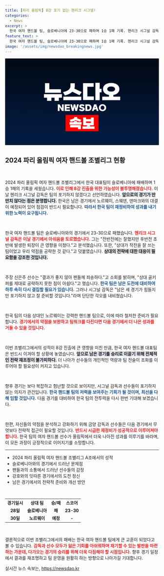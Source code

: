 ```yaml
---
title: [파리 올림픽] 8강 포기 없는 헨리크 시그넬!
categories:
  - News
excerpt: >
  한국 여자 핸드볼 팀, 슬로베니아에 23-30으로 패하며 1승 1패 기록. 헨리크 시그널 감독, 8강 진출 포기 없는 의지 밝혀. 남은 경기 강호들과의 대결, 재정비 다짐!
feature_text: >
  한국 여자 핸드볼 팀, 슬로베니아에 23-30으로 패하며 1승 1패 기록. 헨리크 시그널 감독, 8강 진출 포기 없는 의지 밝혀. 남은 경기 강호들과의 대결, 재정비 다짐!
image: '/assets/img/newsdao_breakingnews.jpg'
---
```


<p><img src="/assets/img/newsdao_breakingnews.jpg" alt="flaretime 속보" /></p>

<h2 data-ke-size="size26">2024 파리 올림픽 여자 핸드볼 조별리그 현황</h2>

<p data-ke-size="size16">&nbsp;</p>

<p>2024 파리 올림픽 여자 핸드볼 조별리그에서 한국 대표팀이 슬로베니아에 패배하며 1승 1패의 기록을 세웠습니다. <b><span style="color: #ee2323;">이로 인해 8강 진출을 위한 가능성이 불투명해졌습니다.</span></b> 이날 헨리크 시그널 감독은 팀의 포기하지 않겠다고 선언하였습니다. <b><span style="background-color: #21538527;">앞으로의 경기가 만만치 않다는 점은 분명합니다.</span></b> 한국은 남은 경기에서 노르웨이, 스웨덴, 덴마크와의 대결이 예정되어 있어 점검이 반드시 필요합니다. <b><span style="color: #1a5490;">따라서 한국 팀이 재정비하여 성과를 내기 위한 노력이 요구됩니다.</span></b></p>

<p data-ke-size="size16">&nbsp;</p>

<p>한국 여자 핸드볼 팀은 슬로베니아와의 경기에서 23-30으로 패했습니다. <b><span style="color: #ee2323;">헨리크 시그널 감독은 이날 경기에서 아쉬움을 토로했습니다.</span></b> 그는 "전반전에는 잘했지만 후반전 초반에 발생한 퇴장이 큰 영향을 미쳤다."고 분석했습니다. 또한, "상대가 작전을 잘 쓰는 팀이었고 우리 약점을 공략한 것 같다."고 덧붙였습니다. <b><span style="background-color: #21538527;">상대의 전략에 대한 대응이 필요함을 강조한 것입니다.</span></b> </p>

<p data-ke-size="size16">&nbsp;</p>

<p>주장 신은주 선수는 "결과가 좋지 않아 팬들께 죄송하다."고 소회를 밝히며, "상대 골키퍼를 제대로 공략하지 못한 점이 아쉽다."고 했습니다. <b><span style="color: #1a5490;">한국 팀은 남은 도전에 대비하여 하루 속히 다시 결집할 필요가 있습니다.</span></b> 그러나 시그널 감독은 "남은 세 경기가 힘들지만 포기하지 않고 잘 준비할 것입니다."라며 단단한 각오를 내비쳤습니다. </p>

<p data-ke-size="size16">&nbsp;</p>

<p>한국 팀의 다음 상대인 노르웨이는 강력한 핸드볼 팀으로, 이에 따라 철저한 준비가 필요합니다. <b><span style="color: #ee2323;">경기에서의 약점을 보완하고 팀워크를 다진다면 다음 경기에서 더 나은 성과를 거둘 수 있을 것입니다.</span></b> </p>

<p data-ke-size="size16">&nbsp;</p>

<p>이번 조별리그에서의 성적이 8강 진출에 큰 영향을 미친 만큼, 한국 여자 핸드볼 대표팀은 반드시 이겨야 할 상황에 놓였습니다. <b><span style="background-color: #21538527;">앞으로 남은 경기를 승리로 이끌기 위해 전체적인 전략 재조정이 불가피하다.</span></b> 더 나아가 선수들의 개인적인 역량과 팀 전술이 조화를 이루어야 할 필요성이 커지고 있습니다. </p>

<p data-ke-size="size16">&nbsp;</p>

<p>향후 경기는 보다 복잡하고 험난할 것으로 보이지만, 시그널 감독과 선수들이 포기하지 않는 의지가 관건입니다. <b><span style="color: #1a5490;">한국 핸드볼 팀의 저력을 보여주는 기회가 될 것이며, 최선을 다해 임할 것입니다.</span></b> 다음 경기를 대비하여 한국 팀의 전투력을 다시 한번 기대해 보겠습니다.</p>

<p data-ke-size="size16">&nbsp;</p>

<p>한편, 자신들의 약점을 분석하고 강화하기 위해 금양 감독과 선수들은 다음 경기에서 무엇보다 전략적 접근이 필요할 것입니다. <b><span style="color: #ee2323;">반드시 시급한 재정비가 성공적으로 이루어져야 합니다.</span></b> 한국 팀의 여자 핸드볼 선수가 올림픽에서 더욱 나아진 성과를 이루기를 바라며, 이 모든 과정이 긍정적으로 이어지기를 소망합니다. </p>

<hr />

<ul>
<li>2024 파리 올림픽 여자 핸드볼 조별리그 A조에서의 성적</li>
<li>슬로베니아와의 경기에서 드러난 문제점</li>
<li>팬들과의 소통에서 드러난 선수들의 감정</li>
<li>강호와의 잇따른 경기에서의 도전 정신</li>
<li>남은 경기에서의 전략적 준비와 개선 방안</li>
</ul>

<p data-ke-size="size16">&nbsp;</p>

<table style="width: 100%; border-collapse: collapse;">
<tr>
<td style="text-align: center; height: 17px;"><b>경기일시</b></td>
<td style="text-align: center; height: 17px;"><b>상대 팀</b></td>
<td style="text-align: center; height: 17px;"><b>승/패</b></td>
<td style="text-align: center; height: 17px;"><b>스코어</b></td>
</tr>
<tr>
<td style="text-align: center; height: 17px;"><b>28일</b></td>
<td style="text-align: center; height: 17px;"><b>슬로베니아</b></td>
<td style="text-align: center; height: 17px;"><b>패</b></td>
<td style="text-align: center; height: 17px;"><b>23-30</b></td>
</tr>
<tr>
<td style="text-align: center; height: 17px;"><b>30일</b></td>
<td style="text-align: center; height: 17px;"><b>노르웨이</b></td>
<td style="text-align: center; height: 17px;"><b>예정</b></td>
<td style="text-align: center; height: 17px;"><b> - </b></td>
</tr>
</table>

<p data-ke-size="size16">&nbsp;</p>

<p>결론적으로 이번 조별리그에서의 패배는 한국 여자 핸드볼 팀에게 큰 교훈이 되었다고 볼 수 있습니다. <b><span style="color: #ee2323;">감독과 선수 모두가 잃은 기회를 아쉬워하며 재기할 수 있는 발판을 마련하는 가운데, 다가오는 경기의 승리를 위해 더욱 다짐해야 할 시점입니다.</span></b> 향후 경기 일정에서 결과를 재조명하고 팀 운영을 원활히 하는 방향으로 나아가길 기대합니다.</p>
실시간 뉴스 속보는, <a href="https://newsdao.kr" rel="dofollow">https://newsdao.kr</a>


